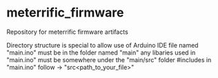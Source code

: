 # meterrific_firmware
Repository for meterrific firmware artifacts

Directory structure is special to allow use of Arduino IDE
file named "main.ino" must be in the folder named "main"
any libaries used in "main.ino" must be somewhere under the "main/src" folder
#includes in "main.ino" follow -> "src\<path_to_your_file>"
